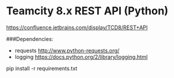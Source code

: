 # Teamcity 8.x REST API (Python)
https://confluence.jetbrains.com/display/TCD8/REST+API

###Dependencies:
* requests http://www.python-requests.org/
* logging https://docs.python.org/2/library/logging.html

pip install -r requirements.txt
